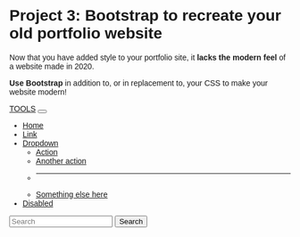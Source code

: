 # Project 3: Bootstrap to recreate your old portfolio website

Now that you have added style to your portfolio site, it **lacks the modern feel** of a website made in 2020.

**Use Bootstrap** in addition to, or in replacement to, your CSS to make your website modern!
<!--
Visual Code Mobile
Developed By Manish Nirmal
App Available on Play Store :-
https://play.google.com/store/apps/details?id=lk.visual.code.mobile
YouTube :-
https://youtube.com/ManishNirmal
-->
<nav class="navbar navbar-expand-lg navbar-light bg-light"> <div class="container-fluid"> <a class="navbar-brand" href="#">TOOLS</a> <button class="navbar-toggler" type="button" data-bs-toggle="collapse" data-bs-target="#navbarSupportedContent" aria-controls="navbarSupportedContent" aria-expanded="false" aria-label="Toggle navigation"> <span class="navbar-toggler-icon"></span> </button> <div class="collapse navbar-collapse" id="navbarSupportedContent"> <ul class="navbar-nav me-auto mb-2 mb-lg-0"> <li class="nav-item"> <a class="nav-link active" aria-current="page" href="#">Home</a> </li> <li class="nav-item"> <a class="nav-link" href="#">Link</a> </li> <li class="nav-item dropdown"> <a class="nav-link dropdown-toggle" href="#" id="navbarDropdown" role="button" data-bs-toggle="dropdown" aria-expanded="false"> Dropdown </a> <ul class="dropdown-menu" aria-labelledby="navbarDropdown"> <li><a class="dropdown-item" href="#">Action</a></li> <li><a class="dropdown-item" href="#">Another action</a></li> <li><hr class="dropdown-divider"></li> <li><a class="dropdown-item" href="#">Something else here</a></li> </ul> </li> <li class="nav-item"> <a class="nav-link disabled" href="#" tabindex="-1" aria-disabled="true">Disabled</a> </li> </ul> <form class="d-flex"> <input class="form-control me-2" type="search" placeholder="Search" aria-label="Search"> <button class="btn btn-outline-success" type="submit">Search</button> </form> </div> </div>
 </nav>


<!DOCTYPE html>
<html lang="en">

<head> 
    <title> PAGE TITLE</title>
    <meta charset ="UTF-8">
    <meta name ="viewport" content =" width =device-width, initial-scale=1">
    <style>
        body 
        {
            font-family: Arial;
            
            margin:0;
        }
        input{
            {
    width: 100%;
    padding: 12px 20px;
    margin: 8px 0;
    box-sizing: border-box;
} 
        }
        
        .header
        {
            padding: 60px;
            text-align:center;
            background:black;
            color : white;
            font-size: 20px;

        }
        .content
        {
            padding : 20px;

        }
    </style>
</head>

    

<body>
<div class="header">

<h1> SPACE PROJECTS</h1>
<p> A place to explore</p>
    
    
</div>

<form>
    <center>
    <b><center> TELL US ABOUT YOUR INTERESTS</center></b></br>
    <label for='firstname'> First Name</label> </br>
    <input type="text" id="firstname" name="firstname" ></br>
    <label for="lastname"> LAstname</label> </br>
    <input type="text" id="lastname" name="lastname"></br>
    <label for="email"> Email id</label></br>
    <input type="text" id="email" name="email"> </br>
    <input type="radio" id="male" name="gender" value="male"> 
    <label for="male"> Male</label> </br>
    <input type="radio" id="female" name="gender" value="female">
    <label for="female">Female</label> </br>
    <input type ="radio" id="other" name="gender" value="other">
    <label for="other">Other</label> </br>
    <label for="Field of intrest">Field of intrest</label> </br>
    <input type="text" id="Field of intrest" name="Field of intrest"> </br>
</center>
</form>
</body>
<div id="carouselExampleControls" class="carousel slide" data-bs-ride="carousel"> <div class="carousel-inner"> <div class="carousel-item active"> <img src="/Internal storage/DCIM/Screenshots" class="d-block w-100" alt="space."> </div> <div class="carousel-item"> <img src="/Internal storage/DCIM/Screenshots" class="d-block w-100" alt="...space"> </div> <div class="carousel-item"> <img src="/Internal storage/DCIM/Screenshots" class="d-block w-100" alt="space"> </div> </div> <a class="carousel-control-prev" href="#carouselExampleControls" role="button" data-bs-slide="prev"> <span class="carousel-control-prev-icon" aria-hidden="true"></span> <span class="visually-hidden">Previous</span> </a> <a class="carousel-control-next" href="#carouselExampleControls" role="button" data-bs-slide="next"> <span class="carousel-control-next-icon" aria-hidden="true"></span> <span class="visually-hidden">Next</span> </a> </div>

<img src="C:\Users\theam\Pictures\Screenshots\Screenshot (187).png" alt="related to space "  width="400px" height="400px">


<div class ="header">
<h3> <center> About me</center></h3>
<p> K. Supraja<br>
 2nd year Student at NIT RAIPUR</br>
contact no : 7806081930</br>
suprajakurella73@gmail.com</p>
</div>

</html>

    

